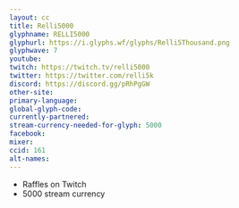 ```yaml
---
layout: cc
title: Relli5000
glyphname: RELLI5000
glyphurl: https://i.glyphs.wf/glyphs/Relli5Thousand.png
glyphwave: 7
youtube: 
twitch: https://twitch.tv/relli5000
twitter: https://twitter.com/relli5k
discord: https://discord.gg/pRhPgGW
other-site: 
primary-language: 
global-glyph-code: 
currently-partnered: 
stream-currency-needed-for-glyph: 5000
facebook: 
mixer: 
ccid: 161
alt-names: 
---
```

* Raffles on Twitch
* 5000 stream currency
